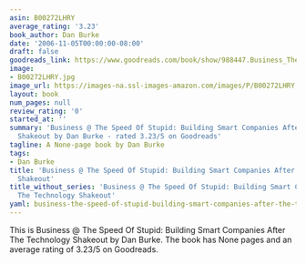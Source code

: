 ```yaml
---
asin: B00272LHRY
average_rating: '3.23'
book_author: Dan Burke
date: '2006-11-05T00:00:00-08:00'
draft: false
goodreads_link: https://www.goodreads.com/book/show/988447.Business_The_Speed_Of_Stupid
image:
- B00272LHRY.jpg
image_url: https://images-na.ssl-images-amazon.com/images/P/B00272LHRY.01._SCLZZZZZZZ.jpg
layout: book
num_pages: null
review_rating: '0'
started_at: ''
summary: 'Business @ The Speed Of Stupid: Building Smart Companies After The Technology
  Shakeout by Dan Burke - rated 3.23/5 on Goodreads'
tagline: A None-page book by Dan Burke
tags:
- Dan Burke
title: 'Business @ The Speed Of Stupid: Building Smart Companies After The Technology
  Shakeout'
title_without_series: 'Business @ The Speed Of Stupid: Building Smart Companies After
  The Technology Shakeout'
yaml: business-the-speed-of-stupid-building-smart-companies-after-the-technology-shakeout
---
```


This is Business @ The Speed Of Stupid: Building Smart Companies After The Technology Shakeout by Dan Burke. The book has None pages and an average rating of 3.23/5 on Goodreads.